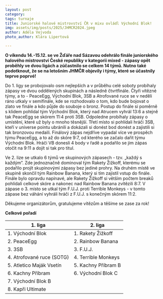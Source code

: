```yaml
---
layout: post
category:
tags: turnaje
title: Juniorské halové mistrovství ČR v mixu ovládl Východní Blok!
img: assets/img/posts/2025/JHMCR2024.jpeg
author: Adéla Vejvoda
photo_author: Klára Lipertová

---
```

**O víkendu 14.-15.12. se ve Žďáře nad Sázavou odehrálo finále juniorského halového mistrovství České republiky v kategorii mixed - zápasy opět proběhly ve dvou ligách a zúčastnilo se celkem 14 týmů. Nutno také podotknout, že se na letošním JHMČR objevily i týmy, které se účastnily teprve poprvé!**

Do 1. ligy se probojovalo osm nejlepších a v průběhu celé soboty probíhaly zápasy ve dvou oddělených skupinách a následně čtvrtfinále. Čtyři vítězné týmy, a to - PeaceEgg, Východní Blok, 3SB a Atrofované ruce se v neděli ráno utkaly v semifinále, kde se rozhodovalo o tom, kdo bude bojovat o zlato ve finále a kdo půjde do souboje o bronz. Postup do finále si poměrně s klidem pohlídal tým Východní Blok, který nad Atrucem vyhrál 13:6 a stejně tak PeaceEgg se skórem 11:4 proti 3SB. Odpoledne probíhaly zápasy o umístění, které už byly o mnoho těsnější. Třetí místo si pohlídali hráči 3SB, kteří v universe pointu ubránili a dokázali si donést bod donést a zajistili si tak bronzovou medaili. Finálový zápas nejdříve vypadal více ve prospěch týmu PeaceEgg, a to až do skóre 9:7, od kterého se začalo dařit týmu Východní Blok. Hráči VB donesli 4 body v řadě a podařilo se jim zápas otočit na 9:11 a dojít si tak pro titul.

Ve 2. lize se utkalo 6 týmů ve skupinových zápasech - tzv. „každý s každým”. Zde jednoznačně dominoval tým Rakety Žižkoff, kterému se podařilo projít skupinovými zápasy bez jediné prohry. Na druhém místě ve skupině skončil tým Rainbow Banana, který si tím zajistil vstup do finále. Finále bylo opravdu napínavé, ale Rakety Žižkoff si větším počtem breaků pohlídali celkové skóre a nakonec nad Rainbow Banana zvítězili 8:7. V zápase o 3. místo se utkal tým F.U.J. proti Terrible Monkeys - v tomto zápase bez váhání vyhráli hráči z F.U.J. s konečným skórem 11:2. 

Děkujeme organizátorům, gratulujeme vítězům a těšíme se zase za rok!

**Celkové pořadí**

| 1. liga                   | 2. liga                   |
| -----------------------   | ------------------------  |
| 1. Východní Blok          | 1. Rakety Žižkoff         |
| 2. PeaceEgg               | 2. Rainbow Banana      |
| 3. 3SB                    | 3. F.U.J.              |
| 4. Atrofované ruce (SOTG) | 4. Terrible Monkeys    |
| 5. Atletico Maják Vsetín  | 5. Kachny Příbram B    |
| 6. Kachny Příbram         | 6. Východní Blok C     |
| 7. Východní Blok B        |                        |
| 8. Kapři Ultimate         |                        |
